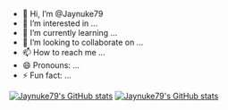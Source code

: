 - 👋 Hi, I’m @Jaynuke79
- 👀 I’m interested in ...
- 🌱 I’m currently learning ...
- 💞️ I’m looking to collaborate on ...
- 📫 How to reach me ...
- 😄 Pronouns: ...
- ⚡ Fun fact: ...

[![Jaynuke79's GitHub stats](https://github-readme-stats.vercel.app/api?username=Jaynuke79&show_icons=true&theme=radical&theme=dark#gh-dark-mode-only)](https://github.com/anuraghazra/github-readme-stats)
[![Jaynuke79's GitHub stats](https://github-readme-stats.vercel.app/api?username=Jaynuke79&show_icons=true&theme=radical&theme=default#gh-light-mode-only)](https://github.com/anuraghazra/github-readme-stats)
<!---
Jaynuke79/Jaynuke79 is a ✨ special ✨ repository because its `README.md` (this file) appears on your GitHub profile.
You can click the Preview link to take a look at your changes.
--->
